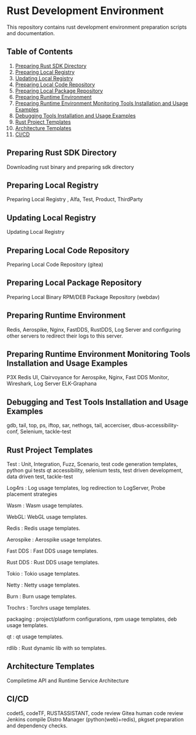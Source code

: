 # Rust Development Environment
This repository contains rust development environment preparation scripts and documentation.

## Table of Contents

1. [Preparing Rust SDK Directory](#preparing-rust-sdk-directory)
2. [Preparing Local Registry](#preparing-local-registry)
3. [Updating Local Registry](#updating-local-registry)
4. [Preparing Local Code Repository](#preparing-local-code-repository)
5. [Preparing Local Package Repository](#preparing-local-package-repository)
6. [Preparing Runtime Environment](#preparing-runtime-environment)
7. [Preparing Runtime Environment Monitoring Tools Installation and Usage Examples](#Preparing-Runtime-Environment-Monitoring-Tools-Installation-and-Usage-Examples)
8. [Debugging Tools Installation and Usage Examples](#Debugging-Tools-Installation-and-Usage-Examples)
9. [Rust Project Templates](#Rust-Project-Templates)
10. [Architecture Templates](#Architecture-Templates)
9. [CI/CD](#ci-cd)


## Preparing Rust SDK Directory
Downloading rust binary and preparing sdk directory

## Preparing Local Registry
Preparing Local Registry , Alfa, Test, Product, ThirdParty

## Updating Local Registry
Updating Local Registry

## Preparing Local Code Repository
Preparing Local Code Repository (gitea)

## Preparing Local Package Repository
Preparing Local Binary RPM/DEB Package Repository (webdav)

## Preparing Runtime Environment
Redis, Aerospike, Nginx, FastDDS, RustDDS, Log Server and configuring other servers to redirect their logs to  this server.

## Preparing Runtime Environment Monitoring Tools Installation and Usage Examples
P3X Redis UI, Clairvoyance for Aerospike, Nginx, Fast DDS Monitor, Wireshark, Log Server ELK-Graphana

## Debugging and Test Tools Installation and Usage Examples
gdb, tail, top, ps, iftop, sar, nethogs, tail, accerciser, dbus-accessibility-conf, Selenium, tackle-test
 
## Rust Project Templates
Test : Unit, Integration, Fuzz, Scenario, test code generation templates, python gui tests qt accessibility, selenium tests, test driven development, data driven test, tackle-test

Log4rs : Log usage templates, log redirection to LogServer, Probe placement strategies 

Wasm : Wasm usage templates.

WebGL: WebGL usage templates.

Redis : Redis usage templates.

Aerospike : Aerospike usage templates.

Fast DDS : Fast DDS usage templates.

Rust DDS : Rust DDS usage templates.

Tokio : Tokio usage templates.

Netty : Netty usage templates.

Burn : Burn usage templates.

Trochrs : Torchrs usage templates.

packaging : project/platform configurations, rpm usage templates, deb usage templates.

qt : qt usage templates.

rdlib : Rust dynamic lib with so templates.

## Architecture Templates
Compiletime API and Runtime Service Architecture 

## CI/CD
codet5, codeTF, RUSTASSISTANT,  code review
Gitea human code review
Jenkins compile
Distro Manager (python(web)+redis), pkgset preparation and dependency checks.





